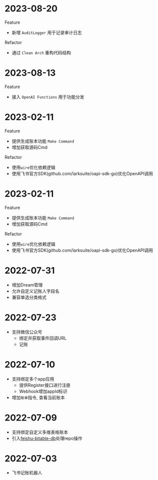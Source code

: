 # 2023-08-20

Feature

- 新增 `AuditLogger` 用于记录审计日志

Refactor

- 通过 `Clean Arch` 重构代码结构

# 2023-08-13

Feature

- 接入 `OpenAI Functions` 用于功能分发

# 2023-02-11

Feature

- 提供生成账本功能 `Make Command`
- 增加获取源码Cmd

Refactor

- 使用`wire`优化依赖逻辑
- 使用飞书官方SDK(github.com/larksuite/oapi-sdk-go)优化OpenAPI调用

# 2023-02-11

Feature

- 提供生成账本功能 `Make Command` 
- 增加获取源码Cmd

Refactor

- 使用`wire`优化依赖逻辑
- 使用飞书官方SDK(github.com/larksuite/oapi-sdk-go)优化OpenAPI调用

# 2022-07-31

- 增加Dream管理
- 允许自定义记账人字段名
- 兼容单选分类格式

# 2022-07-23

- 支持微信公众号
  - 绑定并获取事件回调URL
  - 记账

# 2022-07-10

- 支持绑定多个app应用
  - 提供Register接口进行注册
  - Webhook增加appId标识
- 增加`账单`指令, 查看当前账本

# 2022-07-09

- 支持绑定自定义多维表格账本
- 引入[feishu-bitable-db](https://github.com/geeklubcn/feishu-bitable-db)处理repo操作

# 2022-07-03

- 飞书记账机器人